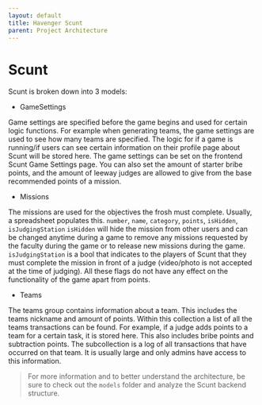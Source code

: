 ```yaml
---
layout: default
title: Havenger Scunt
parent: Project Architecture
---
```


# Scunt

Scunt is broken down into 3 models:

- GameSettings

Game settings are specified before the game begins and used for certain logic functions. For example when generating teams, the game settings are used to see how many teams are specified. The logic for if a game is running/if users can see certain information on their profile page about Scunt will be stored here. The game settings can be set on the frontend Scunt Game Settings page. You can also set the amount of starter bribe points, and the amount of leeway judges are allowed to give from the base recommended points of a mission.

- Missions

The missions are used for the objectives the frosh must complete. Usually, a spreadsheet populates this. `number`, `name`, `category`, `points`, `isHidden`, `isJudgingStation`
`isHidden` will hide the mission from other users and can be changed anytime during a game to remove any missions requested by the faculty during the game or to release new missions during the game. `isJudgingStation` is a bool that indicates to the players of Scunt that they must complete the mission in front of a judge (video/photo is not accepted at the time of judging). All these flags do not have any effect on the functionality of the game apart from points.

- Teams

The teams group contains information about a team. This includes the teams nickname and amount of points. Within this collection a list of all the teams transactions can be found. For example, if a judge adds points to a team for a certain task, it is stored here. This also includes bribe points and subtraction points. The subcollection is a log of all transactions that have occurred on that team. It is usually large and only admins have access to this information.

> For more information and to better understand the architecture, be sure to check out the `models` folder and analyze the Scunt backend structure.
